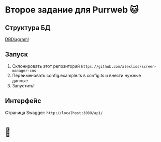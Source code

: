 # Второе задание для Purrweb 🐱

## Структура БД
[DBDiagram!](https://dbdiagram.io/d/620b9e4685022f4ee5991cea)

## Запуск
1. Склонировать этот репозиторий `https://github.com/alexliss/screen-manager-cms`
2. Переименовать config.example.ts в config.ts и внести нужные данные
3. Запустить!

## Интерфейс
Страница Swagger: `http://localhost:3000/api/`
 
# 🦐
